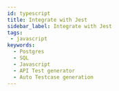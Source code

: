 ```yaml
---
id: typescript
title: Integrate with Jest
sidebar_label: Integrate with Jest
tags:
 - javascript
keywords:
  - Postgres
  - SQL
  - Javascript
  - API Test generator
  - Auto Testcase generation
---
```

